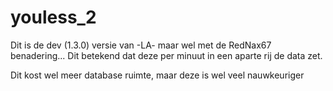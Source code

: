 youless_2
=========

Dit is de dev (1.3.0) versie van -LA- maar wel met de RedNax67 benadering...
Dit betekend dat deze per minuut in een aparte rij de data zet.

Dit kost wel meer database ruimte, maar deze is wel veel nauwkeuriger
